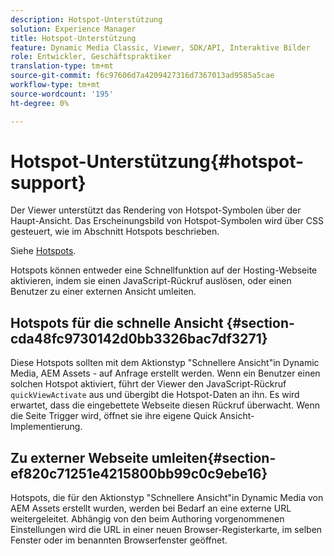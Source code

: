 ```yaml
---
description: Hotspot-Unterstützung
solution: Experience Manager
title: Hotspot-Unterstützung
feature: Dynamic Media Classic, Viewer, SDK/API, Interaktive Bilder
role: Entwickler, Geschäftspraktiker
translation-type: tm+mt
source-git-commit: f6c97606d7a4209427316d7367013ad9585a5cae
workflow-type: tm+mt
source-wordcount: '195'
ht-degree: 0%

---
```



# Hotspot-Unterstützung{#hotspot-support}

Der Viewer unterstützt das Rendering von Hotspot-Symbolen über der Haupt-Ansicht. Das Erscheinungsbild von Hotspot-Symbolen wird über CSS gesteuert, wie im Abschnitt Hotspots beschrieben.

Siehe [Hotspots](../../c-html5-aem-asset-viewers/c-html5-aem-interactive-images/c-html5-aem-interactive-image-customizingviewer/r-html5-aem-int-image-customize-hotspots.md#reference-2ac3cc414ef2467390bf53145f1d8d74).

Hotspots können entweder eine Schnellfunktion auf der Hosting-Webseite aktivieren, indem sie einen JavaScript-Rückruf auslösen, oder einen Benutzer zu einer externen Ansicht umleiten.

## Hotspots für die schnelle Ansicht {#section-cda48fc9730142d0bb3326bac7df3271}

Diese Hotspots sollten mit dem Aktionstyp &quot;Schnellere Ansicht&quot;in Dynamic Media, AEM Assets - auf Anfrage erstellt werden. Wenn ein Benutzer einen solchen Hotspot aktiviert, führt der Viewer den JavaScript-Rückruf `quickViewActivate` aus und übergibt die Hotspot-Daten an ihn. Es wird erwartet, dass die eingebettete Webseite diesen Rückruf überwacht. Wenn die Seite Trigger wird, öffnet sie ihre eigene Quick Ansicht-Implementierung.

## Zu externer Webseite umleiten{#section-ef820c71251e4215800bb99c0c9ebe16}

Hotspots, die für den Aktionstyp &quot;Schnellere Ansicht&quot;in Dynamic Media von AEM Assets erstellt wurden, werden bei Bedarf an eine externe URL weitergeleitet. Abhängig von den beim Authoring vorgenommenen Einstellungen wird die URL in einer neuen Browser-Registerkarte, im selben Fenster oder im benannten Browserfenster geöffnet.
